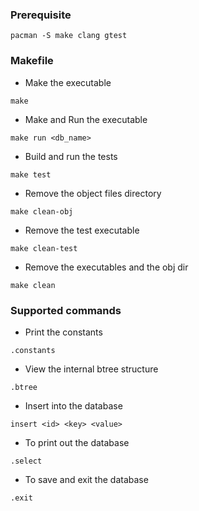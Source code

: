 ### Prerequisite
```
pacman -S make clang gtest
```

### Makefile

- Make the executable
```
make
```
- Make and Run the executable
```
make run <db_name>
```
- Build and run the tests
```
make test
```
- Remove the object files directory
```
make clean-obj
```
- Remove the test executable
```
make clean-test
```
- Remove the executables and the obj dir
```
make clean
```

### Supported commands
- Print the constants
```
.constants
```
- View the internal btree structure
```
.btree
```
- Insert into the database
```
insert <id> <key> <value>
```
- To print out the database
```
.select
```
- To save and exit the database
```
.exit
```

